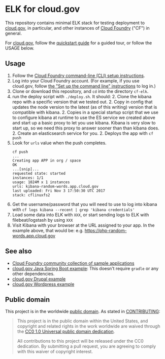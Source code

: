 # ELK for cloud.gov

This repository contains minimal ELK stack for testing deployment to [cloud.gov](https://www.cloud.gov/), in particular, and other instances of [Cloud Foundry](https://www.cloudfoundry.org) ("CF") in general.
 
For [cloud.gov](https://cloud.gov), follow the [quickstart guide](https://cloud.gov/quickstart/) for a guided tour, or follow the USAGE below.

## Usage

1. Follow the [Cloud Foundry command-line (CLI) setup instructions](https://docs.cloudfoundry.org/cf-cli/install-go-cli.html).
1. Log into your Cloud Foundry account. (For example, if you use cloud.gov, follow [the "Set up the command line" instructions](https://cloud.gov/docs/getting-started/setup/#set-up-the-command-line) to log in.)
1. Clone or download this repository, and `cd` into the directory `cf-elk`.
1. run the deploy script with `./deploy.sh`.  It should:
    2. Clone the kibana repo with a specific version that we tested out.
    2. Copy in config that updates the node version to the latest (as of this writing) version that is compatible with kibana.
    2. Copies in a special startup script that we use to configure kibana at runtime to use the ES service we created above and
       start up a basic proxy to let you use kibana.  Kibana is very slow to start up, so we need this proxy to answer sooner than
       than kibana does.
    2. Create an elasticsearch service for you.
    2. Deploys the app with `cf push`
1. Look for `urls` value when the push completes.
    ```bash{9}
    cf push 
    ...
    Creating app APP in org / space
    OK
    ...[snip]...
    requested state: started
    instances: 1/1
    usage: 1024M x 1 instances
    urls: kibana-random-words.app.cloud.gov
    last uploaded: Fri Nov 3 17:50:30 UTC 2017
    stack: cflinuxfs2
    ```
1. Get the username/password that you will need to use to log into kibana with `cf logs kibana --recent | grep 'kibana credentials'`
1. Load some data into ELK with `XXX`, or start sending logs to ELK with filebeat/logstash by using `XXX`
1. Visit Kibana with your browser at the URL assigned to your app. In the example above, that would be: e.g. https://php-random-words.app.cloud.gov


## See also

* [Cloud Foundry community collection of sample applications](https://github.com/cloudfoundry-samples) 
* [cloud.gov Java Spring Boot example](https://github.com/18F/cf-sample-app-spring): This doesn't require `gradle` or any other dependencies.
* [cloud.gov Drupal example](https://github.com/18F/cf-ex-drupal)
* [cloud.gov Wordpress example](https://github.com/18F/cf-ex-wordpress)

## Public domain

This project is in the worldwide [public domain](LICENSE.md). As stated in [CONTRIBUTING](CONTRIBUTING.md):

>This project is in the public domain within the United States, and copyright and related rights in the work worldwide are waived through the [CC0 1.0 Universal public domain dedication](https://creativecommons.org/publicdomain/zero/1.0/).
>
>All contributions to this project will be released under the CC0
>dedication. By submitting a pull request, you are agreeing to comply
>with this waiver of copyright interest.
